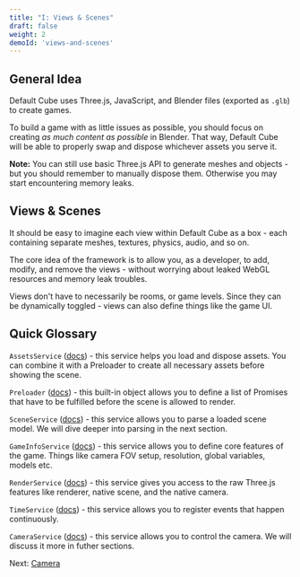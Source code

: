```yaml
---
title: "I: Views & Scenes"
draft: false
weight: 2
demoId: 'views-and-scenes'
---
```


## General Idea

Default Cube uses Three.js, JavaScript, and Blender files (exported as `.glb`) to create games.

To build a game with as little issues as possible, you should focus on creating *as much content as possible* in Blender. That way, Default Cube will be able to properly swap and dispose whichever assets you serve it.

**Note:** You can still use basic Three.js API to generate meshes and objects - but you should remember to manually dispose them. Otherwise you may start encountering memory leaks.

## Views & Scenes

It should be easy to imagine each view within Default Cube as a box - each containing separate meshes, textures, physics, audio, and so on.

The core idea of the framework is to allow you, as a developer, to add, modify, and remove the views - without worrying about leaked WebGL resources and memory leak troubles.

Views don't have to necessarily be rooms, or game levels. Since they can be dynamically toggled - views can also define things like the game UI.

## Quick Glossary

`AssetsService` ([docs](/services/assets-service)) - this service helps you load and dispose assets. You can combine it with a Preloader to create all necessary assets before showing the scene.

`Preloader` ([docs](/game-objects/preloader)) - this built-in object allows you to define a list of Promises that have to be fulfilled before the scene is allowed to render.

`SceneService` ([docs](/services/scene-service)) - this service allows you to parse a loaded scene model. We will dive deeper into parsing in the next section.

`GameInfoService` ([docs](/services/game-info-service)) - this service allows you to define core features of the game. Things like camera FOV setup, resolution, global variables, models etc.

`RenderService` ([docs](/services/render-service)) - this service gives you access to the raw Three.js features like renderer, native scene, and the native camera. 

`TimeService` ([docs](/services/time-service)) - this service allows you to register events that happen continuously.

`CameraService` ([docs](/services/camera-service)) - this service allows you to control the camera. We will discuss it more in futher sections.

Next: [Camera](/intro/camera/)
